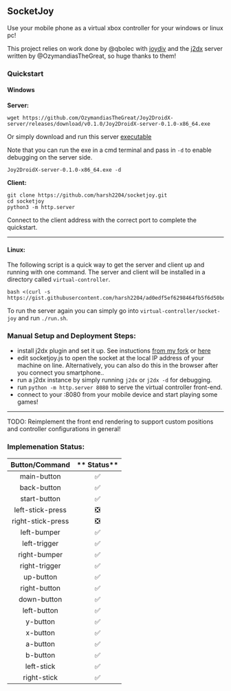 ## SocketJoy

Use your mobile phone as a virtual xbox controller for your windows or linux pc!

This project relies on work done by @qbolec with [joydiv](https://github.com/qbolec/Joydiv) and the [j2dx](https://github.com/OzymandiasTheGreat/Joy2DroidX-server/) server written by @OzymandiasTheGreat, so huge thanks to them!

### Quickstart

#### Windows

__Server:__
```
wget https://github.com/OzymandiasTheGreat/Joy2DroidX-server/releases/download/v0.1.0/Joy2DroidX-server-0.1.0-x86_64.exe
```

Or simply download and run this server [executable](https://github.com/OzymandiasTheGreat/Joy2DroidX-server/releases/download/v0.1.0/Joy2DroidX-server-0.1.0-x86_64.exe)

Note that you can run the exe in a cmd terminal and pass in `-d` to enable debugging on the server side.
```
Joy2DroidX-server-0.1.0-x86_64.exe -d
```

__Client:__

```
git clone https://github.com/harsh2204/socketjoy.git
cd socketjoy
python3 -m http.server
```

Connect to the client address with the correct port to complete the quickstart.

---

#### Linux:

The following script is a quick way to get the server and client up and running with one command. The server and client will be installed in a directory called `virtual-controller`. 
```
bash <(curl -s https://gist.githubusercontent.com/harsh2204/ad0edf5ef6298464fb5f6d50bd01196f/raw)
```

To run the server again you can simply go into `virtual-controller/socket-joy` and run `./run.sh`.

### Manual Setup and Deployment Steps:

* install j2dx plugin and set it up. See instuctions [from my fork](https://github.com/harsh2204/Joy2DroidX-server) or  [here](https://github.com/OzymandiasTheGreat/Joy2DroidX-server/#installation)
* edit socketjoy.js to open the socket at the local IP address of your machine on line. Alternatively, you can also do this in the browser after you connect you smartphone..
* run a j2dx instance by simply running `j2dx` or `j2dx -d` for debugging.
* run `python -m http.server 8080` to serve the virtual controller front-end.
* connect to your <local-ip-of-host>:8080 from your mobile device and start playing some games!

--- 

TODO: Reimplement the front end rendering to support custom positions and controller configurations in general!

### Implemenation Status:

**Button/Command**|** Status**
:-----:|:-----:
main-button|✅
back-button|✅
start-button|✅
left-stick-press|❎
right-stick-press|❎
left-bumper|✅
left-trigger|✅
right-bumper|✅
right-trigger|✅
up-button|✅
right-button|✅
down-button|✅
left-button|✅
y-button|✅
x-button|✅
a-button|✅
b-button|✅
left-stick|✅
right-stick|✅

